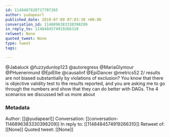 ```yaml
---
id: 1148487828717707265
author: yudapearl
published_date: 2019-07-09 07:03:30 +00:00
conversation_id: 1146896383330398209
in_reply_to: 1148484574919266310
retweet: None
quoted_tweet: None
type: tweet
tags:

---
```


@Jabaluck @fuzzydunlop123 @autoregress @MariaGlymour @PHuenermund @EpiEllie @causalinf @EpiDancer @metrics52 2/ results are not biased substantially by violations of exclusion? You know that there is objective validity test to the results reported, and you are asking me to go through the numbers and show that they can do better with DAGs. The 4 scenarios we discussed tell us more about

### Metadata

Author: [[@yudapearl]]
Conversation: [[conversation-1146896383330398209]]
In reply to: [[1148484574919266310]]
Retweet of: [[None]]
Quoted tweet: [[None]]

